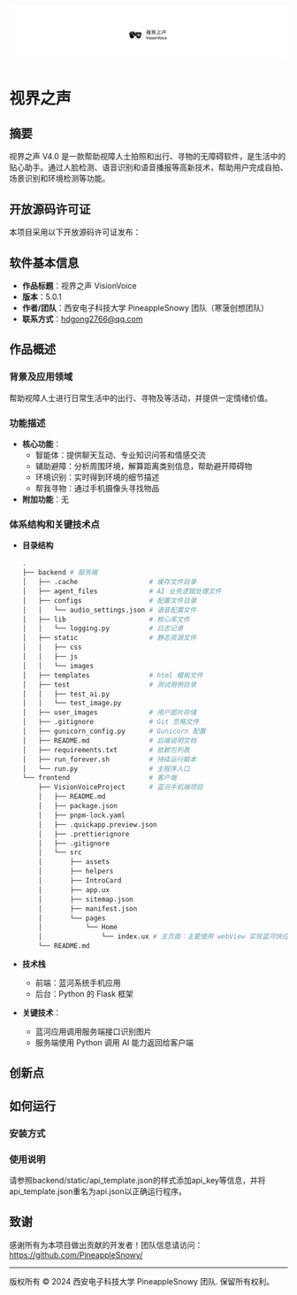 ![视界之声logo](back-end\static\images\visionvoice_logo.jpg)

# 视界之声

## 摘要

视界之声 V4.0 是一款帮助视障人士拍照和出行、寻物的无障碍软件，是生活中的贴心助手。通过人脸检测、语音识别和语音播报等高新技术，帮助用户完成自拍、场景识别和环境检测等功能。

## 开放源码许可证

本项目采用以下开放源码许可证发布：



## 软件基本信息

- **作品标题**：视界之声 VisionVoice
- **版本**：5.0.1
- **作者/团队**：西安电子科技大学 PineappleSnowy 团队（寒菠创想团队）
- **联系方式**：hdgong2766@qq.com

## 作品概述

### 背景及应用领域

帮助视障人士进行日常生活中的出行、寻物及等活动，并提供一定情绪价值。

### 功能描述

- **核心功能**：
  - 智能体：提供聊天互动、专业知识问答和情感交流
  - 辅助避障：分析周围环境，解算距离类别信息，帮助避开障碍物
  - 环境识别：实时得到环境的细节描述
  - 帮我寻物：通过手机摄像头寻找物品
- **附加功能**：无

### 体系结构和关键技术点

- **目录结构**

  ```sh
  .
  ├── backend # 服务端
  │   ├── .cache                  # 缓存文件目录
  │   ├── agent_files             # AI 业务逻辑处理文件
  │   ├── configs                 # 配置文件目录
  │   │   └── audio_settings.json # 语音配置文件
  │   ├── lib                     # 核心库文件
  │   │   └── logging.py          # 日志记录
  │   ├── static                  # 静态资源文件
  │   │   ├── css
  │   │   ├── js
  │   │   └── images
  │   ├── templates               # html 模板文件
  │   ├── test                    # 测试用例目录
  │   │   ├── test_ai.py 
  │   │   └── test_image.py 
  │   ├── user_images             # 用户图片存储
  │   ├── .gitignore              # Git 忽略文件
  │   ├── gunicorn_config.py      # Gunicorn 配置
  │   ├── README.md               # 后端说明文档
  │   ├── requirements.txt        # 依赖包列表
  │   ├── run_forever.sh          # 持续运行脚本
  │   └── run.py                  # 主程序入口
  └── frontend                    # 客户端
      ├── VisionVoiceProject      # 蓝河手机端项目
      │   ├── README.md
      │   ├── package.json
      │   ├── pnpm-lock.yaml
      │   ├── .quickapp.preview.json
      │   ├── .prettierignore
      │   ├── .gitignore
      │   └── src
      │       ├── assets
      │       ├── helpers
      │       ├── IntroCard
      │       ├── app.ux
      │       ├── sitemap.json
      │       ├── manifest.json
      │       └── pages
      │           └── Home
      │               └── index.ux # 主页面：主要使用 webView 实现蓝河快应用移动端适配
      └── README.md
  ```

- **技术栈**

  - 前端：蓝河系统手机应用
  - 后台：Python 的 Flask 框架

- **关键技术**：

  - 蓝河应用调用服务端接口识别图片
  - 服务端使用 Python 调用 AI 能力返回给客户端

## 创新点

## 如何运行

### 安装方式

### 使用说明
请参照backend/static/api_template.json的样式添加api_key等信息，并将api_template.json重名为api.json以正确运行程序。

## 致谢

感谢所有为本项目做出贡献的开发者！团队信息请访问：
https://github.com/PineappleSnowy/

---

版权所有 © 2024 西安电子科技大学 PineappleSnowy 团队. 保留所有权利。
